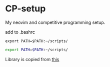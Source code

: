 # CP-setup
My neovim and competitive programming setup.

add to .bashrc

`export PATH=$PATH:~/scripts/`

```bash
export PATH=$PATH:~/scripts/
```
Library is copied from [this](https://github.com/cp-sapienza)
